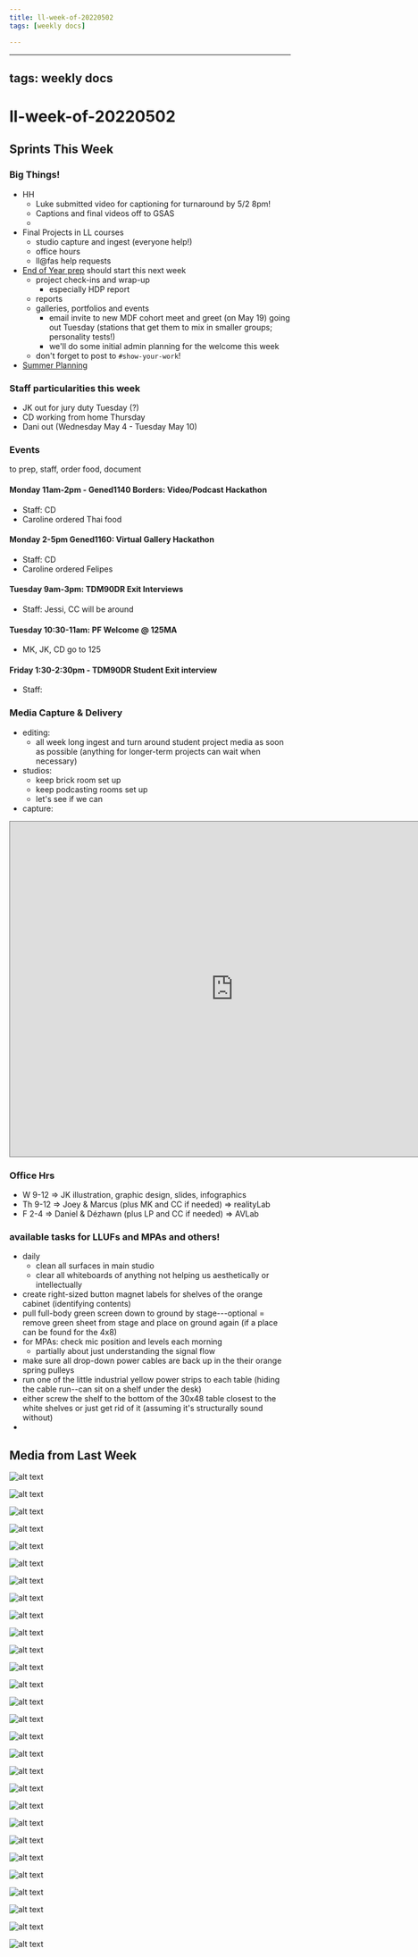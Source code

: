 ```yaml
---
title: ll-week-of-20220502
tags: [weekly docs]

---
```


---
tags: weekly docs
---

# ll-week-of-20220502

## Sprints This Week

### Big Things!


* HH 
    * Luke submitted video for captioning for turnaround by 5/2 8pm!
    * Captions and final videos off to GSAS
    * 
* Final Projects in LL courses
    * studio capture and ingest (everyone help!)
    * office hours
    * ll@fas help requests
* [End of Year prep](https://hackmd.io/d4J6SnZZR1u7R4teLtLbxA) should start this next week
    * project check-ins and wrap-up
        * especially HDP report
    * reports
    * galleries, portfolios and events
        * email invite to new MDF cohort meet and greet (on May 19) going out Tuesday (stations that get them to mix in smaller groups; personality tests!)
        * we'll do some initial admin planning for the welcome this week
    * don't forget to post to `#show-your-work`!
* [Summer Planning](https://hackmd.io/sEVz4Tn9Q46HDZ8SD5Wk0A?view)

### Staff particularities this week
* JK out for jury duty Tuesday (?)
* CD working from home Thursday
* Dani out (Wednesday May 4 - Tuesday May 10)

### Events
to prep, staff, order food, document
#### Monday 11am-2pm - Gened1140 Borders: Video/Podcast Hackathon
* Staff: CD
* Caroline ordered Thai food
#### Monday 2-5pm Gened1160: Virtual Gallery Hackathon
* Staff: CD
* Caroline ordered Felipes
#### Tuesday 9am-3pm: TDM90DR Exit Interviews
* Staff: Jessi, CC will be around
#### Tuesday 10:30-11am: PF Welcome @ 125MA
* MK, JK, CD go to 125
#### Friday 1:30-2:30pm - TDM90DR Student Exit interview
* Staff: 


### Media Capture & Delivery
* editing:
    * all week long ingest and turn around student project media as soon as possible (anything for longer-term projects can wait when necessary)
* studios:
    * keep brick room set up
    * keep podcasting rooms set up
    * let's see if we can 
* capture:    
<iframe src="https://calendar.google.com/calendar/embed?height=600&wkst=2&bgcolor=%23ffffff&ctz=America%2FNew_York&mode=WEEK&src=bWVkaWFAbGVhcm5pbmdsYWIueHl6&color=%234285F4" style="border:solid 1px #777" width="800" height="600" frameborder="0" scrolling="no"></iframe>

### Office Hrs
* W 9-12 => JK illustration, graphic design, slides, infographics
* Th 9-12 => Joey & Marcus (plus MK and CC if needed) => realityLab
* F 2-4 => Daniel & Dézhawn (plus LP and CC if needed) => AVLab

### available tasks for LLUFs and MPAs and others!

* daily
    * clean all surfaces in main studio
    * clear all whiteboards of anything not helping us aesthetically or intellectually
* create right-sized button magnet labels for shelves of the orange cabinet (identifying contents)
* pull full-body green screen down to ground by stage---optional = remove green sheet from stage and place on ground again (if a place can be found for the 4x8)
* for MPAs: check mic position and levels each morning
    * partially about just understanding the signal flow
* make sure all drop-down power cables are back up in the their orange spring pulleys
* run one of the little industrial yellow power strips to each table (hiding the cable run--can sit on a shelf under the desk)
* either screw the shelf to the bottom of the 30x48 table closest to the white shelves or just get rid of it (assuming it's structurally sound without)
* 


## Media from Last Week

![alt text](https://files.slack.com/files-pri/T0HTW3H0V-F03CYG6RLN7/image_from_ios.jpg?pub_secret=54fe87efa4)

![alt text](https://files.slack.com/files-pri/T0HTW3H0V-F03CT4GM1DY/l_avventura.png?pub_secret=f873b139a1)

![alt text](https://files.slack.com/files-pri/T0HTW3H0V-F03CEBKU59V/geo-nodes-practice-001-a.jpg?pub_secret=ad1915f7bd)

![alt text](https://files.slack.com/files-pri/T0HTW3H0V-F03CXBBR2KW/geo-nodes-practice-002-a.jpg?pub_secret=31e20404e7)

![alt text](https://files.slack.com/files-pri/T0HTW3H0V-F03CV12BMU2/geo-nodes-practice-003-a.jpg?pub_secret=c49bc9519d)

![alt text](https://files.slack.com/files-pri/T0HTW3H0V-F03D7KT3K2M/image_from_ios.jpg?pub_secret=c7e5be1792)

![alt text](https://files.slack.com/files-pri/T0HTW3H0V-F03CFNKU4MV/rachel-circle.png?pub_secret=d22995dc8e)

![alt text](https://files.slack.com/files-pri/T0HTW3H0V-F03CTDWDKEZ/stylist-two-tone-circle.png?pub_secret=92d8dccf38)

![alt text](https://files.slack.com/files-pri/T0HTW3H0V-F03CWAWN9FD/xue-two-tone-transparent.png?pub_secret=2d33836bba)

![alt text](https://files.slack.com/files-pri/T0HTW3H0V-F03DNHK70E4/image_from_ios.jpg?pub_secret=d93b41ece0)

![alt text](https://files.slack.com/files-pri/T0HTW3H0V-F03CKBNRK2T/screen_shot_2022-04-26_at_11.19.02_am.png?pub_secret=63cc6eed45)

![alt text](https://files.slack.com/files-pri/T0HTW3H0V-F03D2AB8ZUL/screen_shot_2022-04-26_at_11.20.27_am.png?pub_secret=c05700e6be)

![alt text](https://files.slack.com/files-pri/T0HTW3H0V-F03DCLHAB17/vogue_interview_setup.jpeg?pub_secret=e94768878e)

![alt text](https://files.slack.com/files-pri/T0HTW3H0V-F03D2FA43GC/dharma-jordan-1.jpg?pub_secret=5ba380c18b)

![alt text](https://files.slack.com/files-pri/T0HTW3H0V-F03CX88KNSH/dharma-1.jpg?pub_secret=2f043a2b48)

![alt text](https://files.slack.com/files-pri/T0HTW3H0V-F03CL88K55M/img_5520.jpg?pub_secret=5445d0022c)

![alt text](https://files.slack.com/files-pri/T0HTW3H0V-F03D16RQAA2/cg_short_clip_540.gif?pub_secret=a0c80f6e42)

![alt text](https://files.slack.com/files-pri/T0HTW3H0V-F03DLEW8B0R/cg_pink_and_purple_jpeg.jpg?pub_secret=51303326fb)

![alt text](https://files.slack.com/files-pri/T0HTW3H0V-F03D173SU9L/savanna_360.gif?pub_secret=6233b122bb)

![alt text](https://files.slack.com/files-pri/T0HTW3H0V-F03D17X19N2/savanna_blue.jpg?pub_secret=0b07339e15)

![alt text](https://files.slack.com/files-pri/T0HTW3H0V-F03D999RDEX/sheza-i-want-it-that-way-2_200.gif?pub_secret=8a908cf21c)

![alt text](https://files.slack.com/files-pri/T0HTW3H0V-F03DCGLLL1Y/screen_shot_2022-04-28_at_11.21.20_am.png?pub_secret=8f11196e95)

![alt text](https://files.slack.com/files-pri/T0HTW3H0V-F03DRFMB07K/ah_album_cover__.png?pub_secret=a16a58933d)

![alt text](https://files.slack.com/files-pri/T0HTW3H0V-F03E48NN332/image_from_ios.jpg?pub_secret=e8ae784ed1)

![alt text](https://files.slack.com/files-pri/T0HTW3H0V-F03DBJYKGF7/screen_shot_2022-04-28_at_4.53.49_pm.png?pub_secret=0f61cd606c)

![alt text](https://files.slack.com/files-pri/T0HTW3H0V-F03DFPLFCG5/7c08ac7e-d0eb-4708-aa92-21113c204ea8.jpeg?pub_secret=22ad65171b)

![alt text](https://files.slack.com/files-pri/T0HTW3H0V-F03DGAKPQ13/image_from_ios.jpg?pub_secret=4b673ea89a)

![alt text](https://files.slack.com/files-pri/T0HTW3H0V-F03E97CSL5N/jordan-sped-up_540.gif?pub_secret=4d322d05d0)